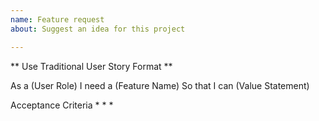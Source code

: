 ```yaml
---
name: Feature request
about: Suggest an idea for this project

---
```


** Use Traditional User Story Format **

As a (User Role)
I need a (Feature Name)
So that I can (Value Statement)

Acceptance Criteria
*
*
*
